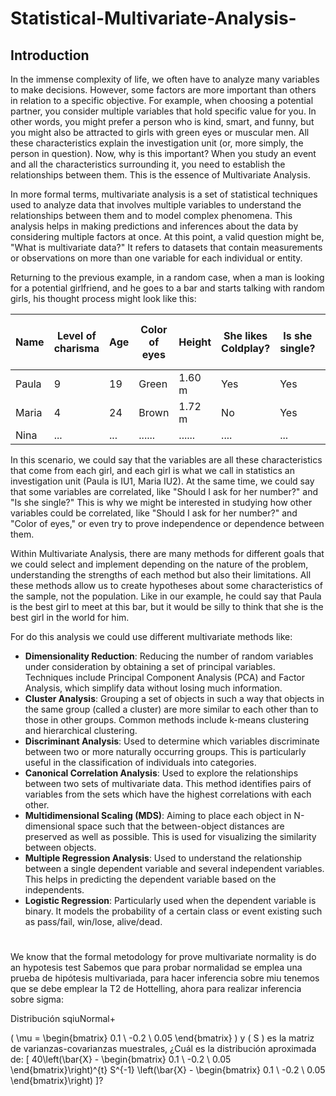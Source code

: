 # Statistical-Multivariate-Analysis-

## Introduction 

In the immense complexity of life, we often have to analyze many variables to make decisions. However, some factors are more important than others in relation to a specific objective. For example, when choosing a potential partner, you consider multiple variables that hold specific value for you. In other words, you might prefer a person who is kind, smart, and funny, but you might also be attracted to girls with green eyes or muscular men. All these characteristics explain the investigation unit (or, more simply, the person in question). Now, why is this important? When you study an event and all the characteristics surrounding it, you need to establish the relationships between them. This is the essence of Multivariate Analysis.

In more formal terms, multivariate analysis is a set of statistical techniques used to analyze data that involves multiple variables to understand the relationships between them and to model complex phenomena. This analysis helps in making predictions and inferences about the data by considering multiple factors at once. At this point, a valid question might be, "What is multivariate data?" It refers to datasets that contain measurements or observations on more than one variable for each individual or entity.

Returning to the previous example, in a random case, when a man is looking for a potential girlfriend, and he goes to a bar and starts talking with random girls, his thought process might look like this:

| Name  | Level of charisma | Age | Color of eyes | Height | She likes Coldplay? | Is she single? | Should I ask for her number? |
|-------|-------------------|-----|---------------|--------|---------------------|----------------|------------------------------|
| Paula | 9                 | 19  | Green         | 1.60 m | Yes                 | Yes            | Yes                          |
| Maria | 4                 | 24  | Brown         | 1.72 m | No                  | Yes            | No                           |
| Nina  | ...               | ... | ......        | ...... | ....                | ...            | ...                          |


In this scenario, we could say that the variables are all these characteristics that come from each girl, and each girl is what we call in statistics an investigation unit (Paula is IU1, Maria IU2). At the same time, we could say that some variables are correlated, like "Should I ask for her number?" and "Is she single?" This is why we might be interested in studying how other variables could be correlated, like "Should I ask for her number?" and "Color of eyes," or even try to prove independence or dependence between them.

Within Multivariate Analysis, there are many methods for different goals that we could select and implement depending on the nature of the problem, understanding the strengths of each method but also their limitations. All these methods allow us to create hypotheses about some characteristics of the sample, not the population. Like in our example, he could say that Paula is the best girl to meet at this bar, but it would be silly to think that she is the best girl in the world for him.

For do this analysis we could use different multivariate methods like:
- **Dimensionality Reduction**: Reducing the number of random variables under consideration by obtaining a set of principal variables. Techniques include Principal Component Analysis (PCA) and Factor Analysis, which simplify data without losing much information.
- **Cluster Analysis**: Grouping a set of objects in such a way that objects in the same group (called a cluster) are more similar to each other than to those in other groups. Common methods include k-means clustering and hierarchical clustering.
- **Discriminant Analysis**: Used to determine which variables discriminate between two or more naturally occurring groups. This is particularly useful in the classification of individuals into categories.
- **Canonical Correlation Analysis**: Used to explore the relationships between two sets of multivariate data. This method identifies pairs of variables from the sets which have the highest correlations with each other.
- **Multidimensional Scaling (MDS)**: Aiming to place each object in N-dimensional space such that the between-object distances are preserved as well as possible. This is used for visualizing the similarity between objects.
- **Multiple Regression Analysis**: Used to understand the relationship between a single dependent variable and several independent variables. This helps in predicting the dependent variable based on the independents.
- **Logistic Regression**: Particularly used when the dependent variable is binary. It models the probability of a certain class or event existing such as pass/fail, win/lose, alive/dead.


#

We know that the formal metodology for prove multivariate normality is do an hypotesis test
Sabemos que para probar normalidad se emplea una prueba de hipótesis multivariada, para hacer inferencia sobre miu tenemos que se debe emplear la T2  de Hottelling, ahora para realizar inferencia sobre sigma:

  Distribución sqiuNormal+

  \( \mu = \begin{bmatrix} 0.1 \\ -0.2 \\ 0.05 \end{bmatrix} \) 
y \( S \) es la matriz de varianzas-covarianzas muestrales, ¿Cuál es la distribución aproximada de: \[
40\left(\bar{X} - \begin{bmatrix} 0.1 \\ -0.2 \\ 0.05 \end{bmatrix}\right)^{t} S^{-1} \left(\bar{X} - \begin{bmatrix} 0.1 \\ -0.2 \\ 0.05 \end{bmatrix}\right)
\]?

